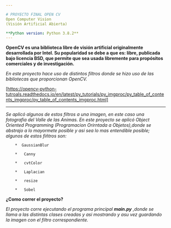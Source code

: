 ```yaml
---

# PROYECTO FINAL OPEN CV
Open Computer Vision 
(Visión Artificial Abierta)

**Python version: Python 3.8.2**
---
```

**OpenCV es una biblioteca libre de visión artificial originalmente desarrollada por Intel. 
Su popularidad se debe a que es: libre, publicada bajo licencia BSD, que permite que sea usada libremente para 
propósitos comerciales y de investigación.**

*En este proyecto hace uso de distintos filtros donde se hizo uso de las bibliotecas que proporcionan OpenCV.*
 
[https://opencv-python-tutroals.readthedocs.io/en/latest/py_tutorials/py_imgproc/py_table_of_contents_imgproc/py_table_of_contents_imgproc.html]

---

*Se aplicó algunos de estos filtros a una imagen, en este caso una fotografia del Valle de las Animas.
En este proyecto se aplicó Object Oriented Programming (Programacion Orirntada a Objetos),donde 
se abstrajo a lo mayormete posible y asi sea lo mas entendible posible; algunos de estos fiñtros son:*

        *  GaussianBlur

        *   Canny

        *   cvtColor

        *   Laplacian

        *   resize
  
        *   Sobel
  
 


**¿Como correr el proyecto?**

*El proyecto corre ejecutando el programa principal  **main.py** ,donde se llama a las distintas clases creadas y 
asi mostrando y asu vez guardando la imagen con el filtro correspondiente.*

